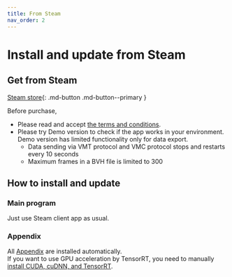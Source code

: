```yaml
---
title: From Steam
nav_order: 2
---
```


# Install and update from Steam

## Get from Steam

[Steam store](https://store.steampowered.com/app/1759710/MocapForAll/){: .md-button .md-button--primary } 

Before purchase,  

- Please read and accept [the terms and conditions](https://store.steampowered.com//eula/1759710_eula_0).  
- Please try Demo version to check if the app works in your environment.  
  Demo version has limited functionality only for data export.  
    - Data sending via VMT protocol and VMC protocol stops and restarts every 10 seconds
    - Maximum frames in a BVH file is limited to 300

## How to install and update

### Main program

Just use Steam client app as usual.   

### Appendix

All [Appendix](../from-booth/#appendix-optional) are installed automatically.  
If you want to use GPU acceleration by TensorRT, you need to manually [install CUDA, cuDNN, and TensorRT](../install-tensorrt).  
